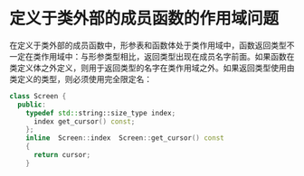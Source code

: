 # 定义于类外部的成员函数的作用域问题

在定义于类外部的成员函数中，形参表和函数体处于类作用域中，函数返回类型不一定在类作用域中：与形参类型相比，返回类型出现在成员名字前面。如果函数在类定义体之外定义，则用于返回类型的名字在类作用域之外。如果返回类型使用由类定义的类型，则必须使用完全限定名：

```C++
class Screen {
  public:
    typedef std::string::size_type index;
      index get_cursor() const;
    };
    inline  Screen::index  Screen::get_cursor() const
    {
      return cursor;
    }
```